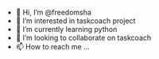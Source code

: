 - 👋 Hi, I’m @freedomsha
- 👀 I’m interested in taskcoach project
- 🌱 I’m currently learning python
- 💞️ I’m looking to collaborate on taskcoach
- 📫 How to reach me ...

<!---
freedomsha/freedomsha is a ✨ special ✨ repository because its `README.md` (this file) appears on your GitHub profile.
You can click the Preview link to take a look at your changes.
--->
